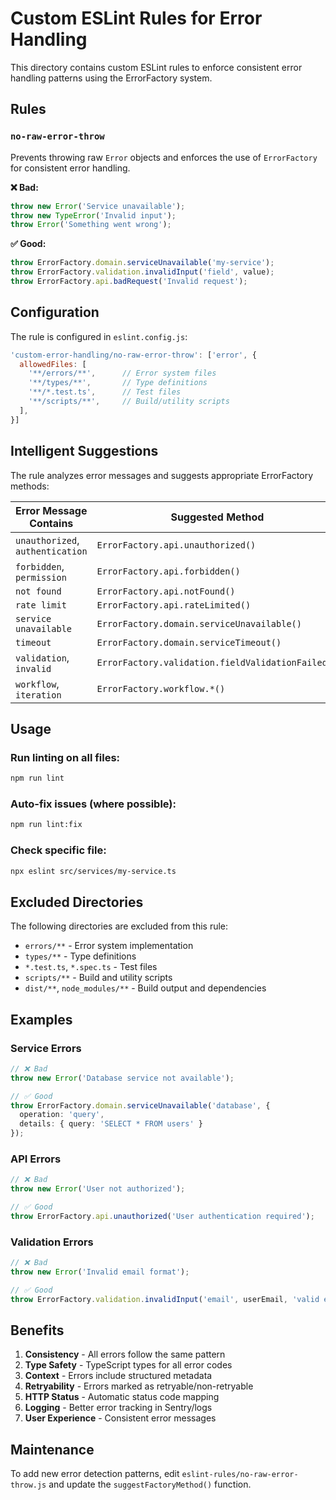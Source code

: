 # Custom ESLint Rules for Error Handling

This directory contains custom ESLint rules to enforce consistent error handling patterns using the ErrorFactory system.

## Rules

### `no-raw-error-throw`

Prevents throwing raw `Error` objects and enforces the use of `ErrorFactory` for consistent error handling.

**❌ Bad:**
```typescript
throw new Error('Service unavailable');
throw new TypeError('Invalid input');
throw Error('Something went wrong');
```

**✅ Good:**
```typescript
throw ErrorFactory.domain.serviceUnavailable('my-service');
throw ErrorFactory.validation.invalidInput('field', value);
throw ErrorFactory.api.badRequest('Invalid request');
```

## Configuration

The rule is configured in `eslint.config.js`:

```javascript
'custom-error-handling/no-raw-error-throw': ['error', {
  allowedFiles: [
    '**/errors/**',      // Error system files
    '**/types/**',       // Type definitions
    '**/*.test.ts',      // Test files
    '**/scripts/**',     // Build/utility scripts
  ],
}]
```

## Intelligent Suggestions

The rule analyzes error messages and suggests appropriate ErrorFactory methods:

| Error Message Contains | Suggested Method |
|------------------------|------------------|
| `unauthorized`, `authentication` | `ErrorFactory.api.unauthorized()` |
| `forbidden`, `permission` | `ErrorFactory.api.forbidden()` |
| `not found` | `ErrorFactory.api.notFound()` |
| `rate limit` | `ErrorFactory.api.rateLimited()` |
| `service unavailable` | `ErrorFactory.domain.serviceUnavailable()` |
| `timeout` | `ErrorFactory.domain.serviceTimeout()` |
| `validation`, `invalid` | `ErrorFactory.validation.fieldValidationFailed()` |
| `workflow`, `iteration` | `ErrorFactory.workflow.*()` |

## Usage

### Run linting on all files:
```bash
npm run lint
```

### Auto-fix issues (where possible):
```bash
npm run lint:fix
```

### Check specific file:
```bash
npx eslint src/services/my-service.ts
```

## Excluded Directories

The following directories are excluded from this rule:

- `errors/**` - Error system implementation
- `types/**` - Type definitions
- `*.test.ts`, `*.spec.ts` - Test files
- `scripts/**` - Build and utility scripts
- `dist/**`, `node_modules/**` - Build output and dependencies

## Examples

### Service Errors
```typescript
// ❌ Bad
throw new Error('Database service not available');

// ✅ Good
throw ErrorFactory.domain.serviceUnavailable('database', {
  operation: 'query',
  details: { query: 'SELECT * FROM users' }
});
```

### API Errors
```typescript
// ❌ Bad
throw new Error('User not authorized');

// ✅ Good
throw ErrorFactory.api.unauthorized('User authentication required');
```

### Validation Errors
```typescript
// ❌ Bad
throw new Error('Invalid email format');

// ✅ Good
throw ErrorFactory.validation.invalidInput('email', userEmail, 'valid email format');
```

## Benefits

1. **Consistency** - All errors follow the same pattern
2. **Type Safety** - TypeScript types for all error codes
3. **Context** - Errors include structured metadata
4. **Retryability** - Errors marked as retryable/non-retryable
5. **HTTP Status** - Automatic status code mapping
6. **Logging** - Better error tracking in Sentry/logs
7. **User Experience** - Consistent error messages

## Maintenance

To add new error detection patterns, edit `eslint-rules/no-raw-error-throw.js` and update the `suggestFactoryMethod()` function.
